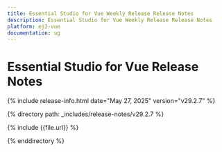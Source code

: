 ```yaml
---
title: Essential Studio for Vue Weekly Release Release Notes  
description: Essential Studio for Vue Weekly Release Release Notes  
platform: ej2-vue
documentation: ug
---
```


# Essential Studio for Vue  Release Notes  

{% include release-info.html date="May 27, 2025"  version="v29.2.7" %} 

{% directory path: _includes/release-notes/v29.2.7 %}

{% include {{file.url}} %}

{% enddirectory %}